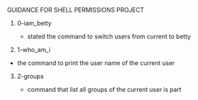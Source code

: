 GUIDANCE FOR SHELL PERMISSIONS PROJECT

1. 0-iam_betty

   * stated the command to switch users from current to betty

2. 1-who_am_i

  * the command to print the user name of the current user

3. 2-groups

   * command that list all groups of the current user is part
